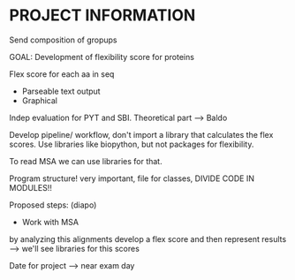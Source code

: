 **PROJECT INFORMATION**
===================================

Send composition of gropups

GOAL: Development of flexibility score for proteins

Flex score for each aa in seq

* Parseable text output
* Graphical

Indep evaluation for PYT and SBI. Theoretical part --> Baldo

Develop pipeline/ workflow, don't import  a library that calculates the flex scores. Use libraries like biopython, but not packages for flexibility.

To read MSA we can use libraries for that.

Program structure! very important, file for classes, DIVIDE CODE IN MODULES!! 

Proposed steps:  (diapo)

* Work with MSA

by analyzing this alignments develop a flex score and then represent results --> we'll see libraries for this scores

Date for project --> near exam day

